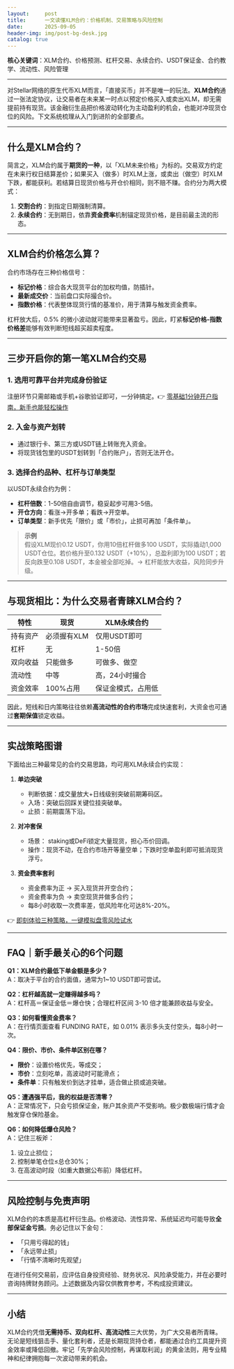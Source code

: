 ```yaml
---
layout:     post
title:      一文读懂XLM合约：价格机制、交易策略与风险控制
date:       2025-09-05
header-img: img/post-bg-desk.jpg
catalog: true
---
```


**核心关键词**：XLM合约、价格预测、杠杆交易、永续合约、USDT保证金、合约教学、流动性、风险管理

---

对Stellar网络的原生代币XLM而言，「直接买币」并不是唯一的玩法。**XLM合约**通过一张法定协议，让交易者在未来某一时点以预定价格买入或卖出XLM，却无需提前持有现货。该金融衍生品把价格波动转化为主动盈利的机会，也能对冲现货仓位的风险。下文系统梳理从入门到进阶的全部要点。

---

## 什么是XLM合约？

简言之，XLM合约属于**期货的一种**，以「XLM未来价格」为标的。交易双方约定在未来行权日结算差价；如果买入（做多）时XLM上涨，或卖出（做空）时XLM下跌，都能获利。若结算日现货价格与开仓价相同，则不赔不赚。合约分为两大模式：

1. **交割合约**：到指定日期强制清算。
2. **永续合约**：无到期日，依靠**资金费率**机制锚定现货价格，是目前最主流的形态。

---

## XLM合约价格怎么算？

合约市场存在三种价格信号：

- **标记价格**：综合各大现货平台的加权均值，防插针。
- **最新成交价**：当前盘口实际撮合价。
- **指数价格**：代表整体现货行情的基准价，用于清算与触发资金费率。

杠杆放大后，0.5% 的微小波动就可能带来显著盈亏。因此，盯紧**标记价格-指数价格差**能够有效判断短线超买超卖程度。

---

## 三步开启你的第一笔XLM合约交易

### 1. 选用可靠平台并完成身份验证  
注册环节只需邮箱或手机+谷歌验证即可，一分钟搞定。👉 [零基础1分钟开户指南，新手也能轻松操作](https://okxdog.com/)

### 2. 入金与资产划转  
- 通过银行卡、第三方或USDT链上转账充入资金。  
- 将现货钱包里的USDT划转到「合约账户」，否则无法开仓。

### 3. 选择合约品种、杠杆与订单类型  
以USDT永续合约为例：  
- **杠杆倍数**：1-50倍自由调节，稳妥起步可用3-5倍。  
- **开仓方向**：看涨→开多单；看跌→开空单。  
- **订单类型**：新手优先「限价」或「市价」，止损可再加「条件单」。  

> **示例**  
> 假设XLM现价0.12 USDT，你用10倍杠杆做多100 USDT，实际撬动1,000 USDT仓位。若价格升至0.132 USDT（+10%），总盈利即为100 USDT；若反向跌至0.108 USDT，本金被全部吃掉。→ 杠杆能放大收益，风险同步升级。

---

## 与现货相比：为什么交易者青睐XLM合约？

| 特性 | 现货 | XLM永续合约 |
|---|---|---|
| 持有资产 | 必须握有XLM | 仅用USDT即可 |
| 杠杆 | 无 | 1-50倍 |
| 双向收益 | 只能做多 | 可做多、做空 |
| 流动性 | 中等 | 高，24小时撮合 |
| 资金效率 | 100%占用 | 保证金模式，占用低 |

因此，短线和日内策略往往依赖**高流动性的合约市场**完成快速套利，大资金也可通过**套期保值**锁定收益。

---

## 实战策略图谱

下面给出三种最常见的合约交易思路，均可用XLM永续合约实现：

1. **单边突破**  
   - 判断依据：成交量放大+日线级别突破前期筹码区。  
   - 入场：突破后回踩关键位挂突破单。  
   - 止损：前期震荡下沿。  

2. **对冲套保**  
   - 场景： staking或DeFi锁定大量现货，担心币价回调。  
   - 操作：现货不动，在合约市场开等量空单；下跌时空单盈利即可抵消现货浮亏。  

3. **资金费率套利**  
   - 资金费率为正 → 买入现货并开空合约；  
   - 资金费率为负 → 卖空现货并做多合约；  
   - 每8小时收取一次费率差，低风险年化可达8%-20%。  

👉 [即刻体验三种策略，一键模拟盘零风险试水](https://okxdog.com/)

---

## FAQ｜新手最关心的6个问题

**Q1：XLM合约最低下单金额是多少？**  
A：取决于平台的合约面值，通常为1~10 USDT即可尝试。

**Q2：杠杆越高就一定赚得越多吗？**  
A：杠杆高＝保证金低＝爆仓快；合理杠杆区间 3-10 倍才能兼顾收益与安全。

**Q3：如何看懂资金费率？**  
A：在行情页面查看 FUNDING RATE，如 0.01% 表示多头支付空头，每8小时一次。

**Q4：限价、市价、条件单区别在哪？**  
- **限价**：设置价格优先，等成交；  
- **市价**：立刻吃单，高波动时可能滑点；  
- **条件单**：只有触发价到达才挂单，适合做止损或追突破。

**Q5：遭遇强平后，我的权益是否清零？**  
A：正常情况下，只会亏损保证金，账户其余资产不受影响。极少数极端行情才会触发穿仓保险基金。

**Q6：如何降低爆仓风险？**  
A：记住三板斧：  
1. 设立止损位；  
2. 控制单笔仓位≤总仓30%；  
3. 在高波动时段（如重大数据公布前）降低杠杆。

---

## 风险控制与免责声明

XLM合约的本质是高杠杆衍生品。价格波动、流性异常、系统延迟均可能导致**全部保证金亏损**。务必记住以下金句：

- 「只用亏得起的钱」  
- 「永远带止损」  
- 「行情不清晰时先观望」

在进行任何交易前，应评估自身投资经验、财务状况、风险承受能力，并在必要时咨询持牌财务顾问。上述数据及内容仅供教育参考，不构成投资建议。

---

## 小结

XLM合约凭借**无需持币、双向杠杆、高流动性**三大优势，为广大交易者所青睐。无论是短线狙击手、量化套利者，还是长期现货持仓者，都能通过合约工具提升资金效率或降低回撤。牢记「先学会风险控制，再谋取利润」的黄金法则，用专业精神和纪律拥抱每一次波动带来的机会。